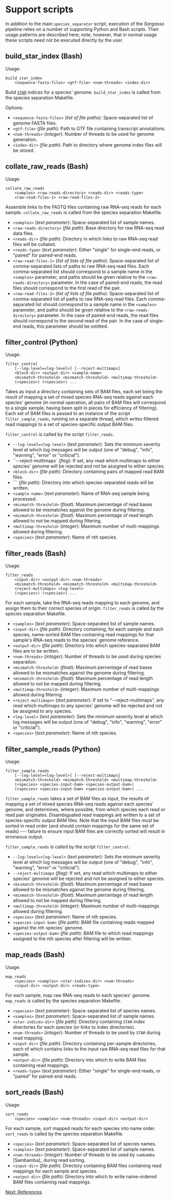 Support scripts
===============

In addition to the main ``species_separator`` script, execution of the *Sargasso* pipeline relies on a number of supporting Python and Bash scripts. Their usage patterns are described here; note, however, that in normal usage these scripts need not be executed directly by the user.

build_star_index (Bash)
-----------------------

Usage:

    build_star_index
        <sequence-fasta-files> <gtf-file> <num-threads> <index-dir>

Build [``STAR``](references.md) indices for a species' genome. ``build_star_index`` is called from the species separation Makefile.

Options:

* ``<sequence-fasta-files>`` (_list of file paths_): Space-separated list of genome FASTA files.
* ``<gtf-file>`` (_file path_): Path to GTF file containing transcript annotations.
* ``<num-threads>`` (_integer_): Number of threads to be used for genome generation.
* ``<index-dir>`` (_file path_): Path to directory where genome index files will be stored.

collate_raw_reads (Bash)
------------------------

Usage:

    collate_raw_reads
        <samples> <raw-reads-directory> <reads-dir> <reads-type>
        <raw-read-files-1> <raw-read-files-2>

Assemble links to the FASTQ files containing raw RNA-seq reads for each sample. ``collate_raw_reads`` is called from the species separation Makefile.

* ``<samples>`` (_text parameter_): Space-separated list of sample names.
* ``<raw-reads-directory>`` (_file path_): Base directory for raw RNA-seq read data files.
* ``<reads-dir>`` (_file path_): Directory in which links to raw RNA-seq read files will be collated.
* ``<reads-type>`` (_text parameter_): Either "single" for single-end reads, or "paired" for paired-end reads.
* ``<raw-read-files-1>`` (_list of lists of file paths_): Space-separated list of comma-separated lists of paths to raw RNA-seq read files. Each comma-separated list should correspond to a sample name in the ``<samples>`` parameter, and paths should be given relative to the ``<raw-reads-directory>`` parameter. In the case of paired-end reads, the read files should correspond to the first read of the pair.
* ``<raw-read-files-2>`` (_list of lists of file paths_): Space-separated list of comma-separated list of paths to raw RNA-seq read files. Each comma-separated list should correspond to a sample name in the ``<samples>`` parameter, and paths should be given relative to the ``<raw-reads-directory>`` parameter. In the case of paired-end reads, the read files should correspond to the second read of the pair. In the case of single-end reads, this parameter should be omitted.

filter_control (Python)
-----------------------

Usage:

    filter_control
        [--log-level=<log-level>] [--reject-multimaps]
        <block-dir> <output-dir> <sample-name> 
        <mismatch-threshold> <minmatch-threshold> <multimap-threshold> 
        (<species>) (<species>) ...

Takes as input a directory containing sets of BAM files, each set being the result of mapping a set of mixed species RNA-seq reads against each species' genome (in normal operation, all pairs of BAM files will correspond to a single sample, having been split in pieces for efficiency of filtering). Each set of BAM files is passed to an instance of the script ``filter_sample_reads``, running on a separate thread, which writes filtered read mappings to a set of species-specific output BAM files. 

``filter_control`` is called by the script ``filter_reads``.

* ``--log-level=<log-level>`` (_text parameter_): Sets the minimum severity level at which log messages will be output (one of "debug", "info", "warning", "error" or "criticial").
* ``--reject-multimaps` (_flag_): If set, any read which multimaps to either species' genome will be rejected and not be assigned to either species.
* ``<block-dir>`` (_file path_): Directory containing pairs of mapped read BAM files.
* ``<output-dir>` (_file path_): Directory into which species-separated reads will be written.
* ``<sample-name>`` (_text parameter_): Name of RNA-seq sample being processed.
* ``<mismatch-threshold>`` (_float_): Maximum percentage of read bases allowed to be mismatches against the genome during filtering.
* ``<minmatch-threshold>`` (_float_): Maximum percentage of read length allowed to not be mapped during filtering.
* ``<multimap-threshold>`` (_integer_): Maximum number of multi-mappings allowed during filtering.
* ``<species>`` (_text parameter_): Name of nth species.

filter_reads (Bash)
-------------------

Usage:

    filter_reads
        <input-dir> <output-dir> <num-threads>
        <mismatch-threshold> <minmatch-threshold> <multimap-threshold>
        <reject-multimaps> <log-level>
        (<species>) (<species>) ...

For each sample, take the RNA-seq reads mapping to each genome, and assign them to their correct species of origin. ``filter_reads`` is called by the species separation Makefile.

* ``<samples>`` (_text parameter_): Space-separated list of sample names.
* ``<input-dir>`` (_file path_): Directory containing, for each sample and each species, name-sorted BAM files containing read mappings for that sample's RNA-seq reads to the species' genome reference.
* ``<output-dir>`` (_file path_): Directory into which species-separated BAM files are to be written.
* ``<num-threads>`` (_integer_): Number of threads to be used during species separation.
* ``<mismatch-threshold>`` (_float_): Maximum percentage of read bases allowed to be mismatches against the genome during filtering.
* ``<minmatch-threshold>`` (_float_): Maximum percentage of read length allowed to not be mapped during filtering.
* ``<multimap-threshold>`` (_integer_): Maximum number of multi-mappings allowed during filtering.
* ``<reject-multimaps>`` (_text parameter_): If set to "--reject-multimaps", any read which multimaps to any species' genome will be rejected and not be assigned to any species.
* ``<log-level>`` (_text parameter_): Sets the minimum severity level at which log messages will be output (one of "debug", "info", "warning", "error" or "criticial").
* ``<species>`` (_text parameter_): Name of nth species.

filter_sample_reads (Python)
----------------------------

Usage:

    filter_sample_reads
        [--log-level=<log-level>] [--reject-multimaps]
        <mismatch-threshold> <minmatch-threshold> <multimap-threshold>
        (<species> <species-input-bam> <species-output-bam>)
        (<species> <species-input-bam> <species-output-bam>) ...

``filter_sample_reads`` takes a set of BAM files as input, the results of mapping a set of mixed species RNA-seq reads against each species' genome, and determines, where possible, from which species each read or read pair originates. Disambiguated read mappings are written to a set of species-specific output BAM files. Note that the input BAM files *must* be sorted in read order (and should contain mappings for the same set of reads) --- failure to ensure input BAM files are correctly sorted will result in erroneous output.

``filter_sample_reads`` is called by the script ``filter_control``.

* ``--log-level=<log-level>`` (_text parameter_): Sets the minimum severity level at which log messages will be output (one of "debug", "info", "warning", "error" or "criticial").
* ``--reject-multimaps`` (_flag_): If set, any read which multimaps to either species' genome will be rejected and not be assigned to either species.
* ``<mismatch-threshold>`` (_float_): Maximum percentage of read bases allowed to be mismatches against the genome during filtering.
* ``<minmatch-threshold>`` (_float_): Maximum percentage of read length allowed to not be mapped during filtering.
* ``<multimap-threshold>`` (_integer_): Maximum number of multi-mappings allowed during filtering.
* ``<species>`` (_text parameter_): Name of nth species.
* ``<species-input-bam>`` (_file path_): BAM file containing reads mapped against the nth species' genome.
* ``<species-output-bam>`` (_file path_): BAM file to which read mappings assigned to the nth species after filtering will be written.

map_reads (Bash)
----------------

Usage:

    map_reads
        <species> <samples> <star-indices-dir> <num-threads>
        <input-dir> <output-dir> <reads-type>

For each sample, map raw RNA-seq reads to each species' genome. ``map_reads`` is called by the species separation Makefile.

* ``<species>`` (_text parameter_): Space-separated list of species names.
* ``<samples>`` (_text parameter_): Space-separated list of sample names.
* ``<star-indices-dir>`` (_file path_): Directory containing ``STAR`` index directories for each species (or links to index directories).
* ``<num-threads>`` (_integer_): Number of threads to be used by ``STAR`` during read mapping.
* ``<input-dir>`` (_file path_): Directory containing per-sample directories, each of which contains links to the input raw RNA-seq read files for that sample.
* ``<output-dir>`` (_file path_): Directory into which to write BAM files containing read mappings.
* ``<reads-type>`` (_text parameter_): Either "single" for single-end reads, or "paired" for paired-end reads.

sort_reads (Bash)
-----------------

Usage:

    sort_reads
        <species> <samples> <num-threads> <input-dir> <output-dir>

For each sample, sort mapped reads for each species into name order. ``sort_reads`` is called by the species separation Makefile.

* ``<species>`` (_text parameter_): Space-separated list of species names.
* ``<samples>`` (_text parameter_): Space-separated list of sample names.
* ``<num-threads>`` (_integer_): Number of threads to be used by ``sambamba`` [Sambamba]_ during read sorting.
* ``<input-dir>`` (_file path_): Directory containing BAM files containing read mappings for each sample and species.
* ``<output-dir>`` (_file path_): Directory into which to write name-ordered BAM files containing read mappings.

[Next: References](references.md)
